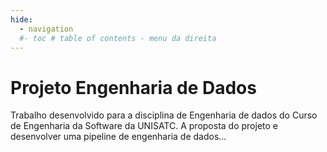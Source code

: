 ```yaml
---
hide:
  - navigation
  #- toc # table of contents - menu da direita
---
```


# Projeto Engenharia de Dados

Trabalho desenvolvido para a disciplina de Engenharia de dados do Curso de Engenharia da Software da UNISATC.
A proposta do projeto e desenvolver uma pipeline de engenharia de dados...
